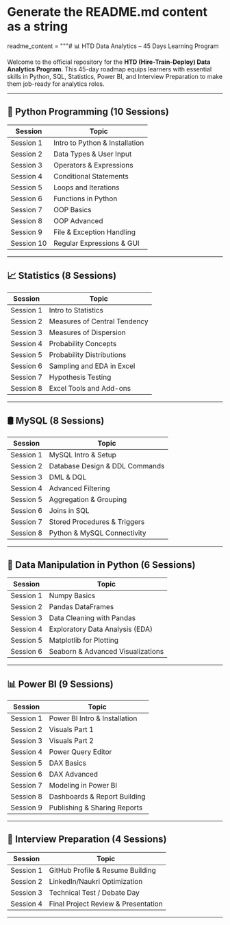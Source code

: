 # Generate the README.md content as a string
readme_content = """# 📊 HTD Data Analytics – 45 Days Learning Program

Welcome to the official repository for the **HTD (Hire-Train-Deploy) Data Analytics Program**. This 45-day roadmap equips learners with essential skills in Python, SQL, Statistics, Power BI, and Interview Preparation to make them job-ready for analytics roles.

---

## 📘 Python Programming (10 Sessions)

| Session | Topic |
|---------|-------------------------------------------------|
| Session 1 | Intro to Python & Installation |
| Session 2 | Data Types & User Input |
| Session 3 | Operators & Expressions |
| Session 4 | Conditional Statements |
| Session 5 | Loops and Iterations |
| Session 6 | Functions in Python |
| Session 7 | OOP Basics |
| Session 8 | OOP Advanced |
| Session 9 | File & Exception Handling |
| Session 10 | Regular Expressions & GUI |

---

## 📈 Statistics (8 Sessions)

| Session | Topic |
|---------|---------------------------------------------|
| Session 1 | Intro to Statistics |
| Session 2 | Measures of Central Tendency |
| Session 3 | Measures of Dispersion |
| Session 4 | Probability Concepts |
| Session 5 | Probability Distributions |
| Session 6 | Sampling and EDA in Excel |
| Session 7 | Hypothesis Testing |
| Session 8 | Excel Tools and Add-ons |

---

## 🛢️ MySQL (8 Sessions)

| Session | Topic |
|---------|--------------------------------------------|
| Session 1 | MySQL Intro & Setup |
| Session 2 | Database Design & DDL Commands |
| Session 3 | DML & DQL |
| Session 4 | Advanced Filtering |
| Session 5 | Aggregation & Grouping |
| Session 6 | Joins in SQL |
| Session 7 | Stored Procedures & Triggers |
| Session 8 | Python & MySQL Connectivity |

---

## 🐍 Data Manipulation in Python (6 Sessions)

| Session | Topic |
|---------|-----------------------------------------------|
| Session 1 | Numpy Basics |
| Session 2 | Pandas DataFrames |
| Session 3 | Data Cleaning with Pandas |
| Session 4 | Exploratory Data Analysis (EDA) |
| Session 5 | Matplotlib for Plotting |
| Session 6 | Seaborn & Advanced Visualizations |

---

## 📊 Power BI (9 Sessions)

| Session | Topic |
|---------|--------------------------------------------|
| Session 1 | Power BI Intro & Installation |
| Session 2 | Visuals Part 1 |
| Session 3 | Visuals Part 2 |
| Session 4 | Power Query Editor |
| Session 5 | DAX Basics |
| Session 6 | DAX Advanced |
| Session 7 | Modeling in Power BI |
| Session 8 | Dashboards & Report Building |
| Session 9 | Publishing & Sharing Reports |

---

## 🎯 Interview Preparation (4 Sessions)

| Session | Topic |
|---------|--------------------------------------------------------|
| Session 1 | GitHub Profile & Resume Building |
| Session 2 | LinkedIn/Naukri Optimization |
| Session 3 | Technical Test / Debate Day |
| Session 4 | Final Project Review & Presentation |

---

